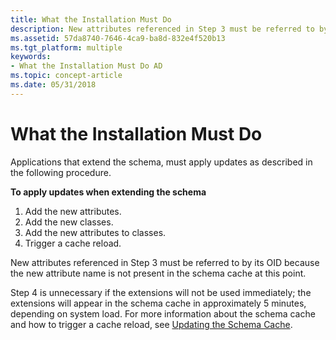 ```yaml
---
title: What the Installation Must Do
description: New attributes referenced in Step 3 must be referred to by its OID because the new attribute name is not present in the schema cache at this point.
ms.assetid: 57da8740-7646-4ca9-ba8d-832e4f520b13
ms.tgt_platform: multiple
keywords:
- What the Installation Must Do AD
ms.topic: concept-article
ms.date: 05/31/2018
---
```


# What the Installation Must Do

Applications that extend the schema, must apply updates as described in the following procedure.

**To apply updates when extending the schema**

1.  Add the new attributes.
2.  Add the new classes.
3.  Add the new attributes to classes.
4.  Trigger a cache reload.

New attributes referenced in Step 3 must be referred to by its OID because the new attribute name is not present in the schema cache at this point.

Step 4 is unnecessary if the extensions will not be used immediately; the extensions will appear in the schema cache in approximately 5 minutes, depending on system load. For more information about the schema cache and how to trigger a cache reload, see [Updating the Schema Cache](updating-the-schema-cache.md).

 

 




